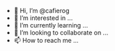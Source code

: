 - 👋 Hi, I’m @cafierog
- 👀 I’m interested in ...
- 🌱 I’m currently learning ...
- 💞️ I’m looking to collaborate on ...
- 📫 How to reach me ...

<!---
cafierog/cafierog is a ✨ special ✨ repository because its `README.md` (this file) appears on your GitHub profile.
You can click the Preview link to take a look at your changes.
--->
